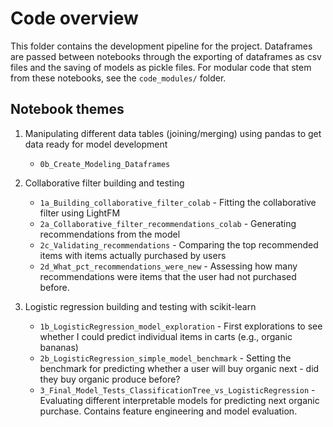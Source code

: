 # Code overview

This folder contains the development pipeline for the project. Dataframes are passed between notebooks through the exporting of dataframes as csv files and the saving of models as pickle files. For modular code that stem from these notebooks, see the `code_modules/` folder.

## Notebook themes

1. Manipulating different data tables (joining/merging) using pandas to get data ready for model development
	- `0b_Create_Modeling_Dataframes`


2. Collaborative filter building and testing 
	- `1a_Building_collaborative_filter_colab` - Fitting the collaborative filter using LightFM
	- `2a_Collaborative_filter_recommendations_colab` - Generating recommendations from the model
	- `2c_Validating_recommendations` - Comparing the top recommended items with items actually purchased by users
	- `2d_What_pct_recommendations_were_new` - Assessing how many recommendations were items that the user had not purchased before.


3. Logistic regression building and testing with scikit-learn
	- `1b_LogisticRegression_model_exploration` - First explorations to see whether I could predict individual items in carts (e.g., organic bananas)
	- `2b_LogisticRegression_simple_model_benchmark` - Setting the benchmark for predicting whether a user will buy organic next - did they buy organic produce before?
	- `3_Final_Model_Tests_ClassificationTree_vs_LogisticRegression` - Evaluating different interpretable models for predicting next organic purchase. Contains feature engineering and model evaluation.
